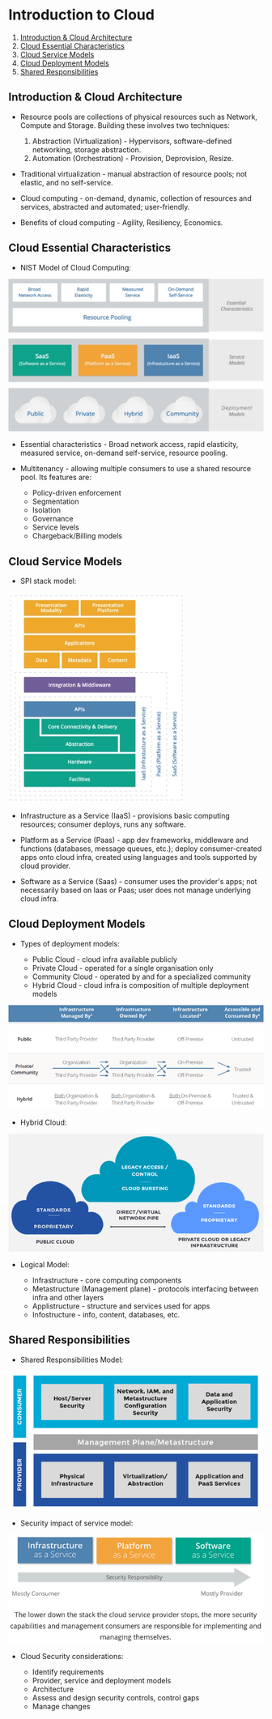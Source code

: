 # Introduction to Cloud

1. [Introduction & Cloud Architecture](#introduction--cloud-architecture)
2. [Cloud Essential Characteristics](#cloud-essential-characteristics)
3. [Cloud Service Models](#cloud-service-models)
4. [Cloud Deployment Models](#cloud-deployment-models)
5. [Shared Responsibilities](#shared-responsibilities)

## Introduction & Cloud Architecture

* Resource pools are collections of physical resources such as Network, Compute and Storage. Building these involves two techniques:

    1. Abstraction (Virtualization) - Hypervisors, software-defined networking, storage abstraction.
    2. Automation (Orchestration) - Provision, Deprovision, Resize.

* Traditional virtualization - manual abstraction of resource pools; not elastic, and no self-service.

* Cloud computing - on-demand, dynamic, collection of resources and services, abstracted and automated; user-friendly.

* Benefits of cloud computing - Agility, Resiliency, Economics.

## Cloud Essential Characteristics

* NIST Model of Cloud Computing:

![NIST Model of Cloud Computing](../../Assets/nist_model_cloud.jpg)

* Essential characteristics - Broad network access, rapid elasticity, measured service, on-demand self-service, resource pooling.

* Multitenancy - allowing multiple consumers to use a shared resource pool. Its features are:

  * Policy-driven enforcement
  * Segmentation
  * Isolation
  * Governance
  * Service levels
  * Chargeback/Billing models

## Cloud Service Models

* SPI stack model:

![Cloud Service Models(SPI)](../../Assets/iaas.jpg)

* Infrastructure as a Service (IaaS) - provisions basic computing resources; consumer deploys, runs any software.

* Platform as a Service (Paas) - app dev frameworks, middleware and functions (databases, message queues, etc.); deploy consumer-created apps onto cloud infra, created using languages and tools supported by cloud provider.

* Software as a Service (Saas) - consumer uses the provider's apps; not necessarily based on Iaas or Paas; user does not manage underlying cloud infra.

## Cloud Deployment Models

* Types of deployment models:

  * Public Cloud - cloud infra available publicly
  * Private Cloud - operated for a single organisation only
  * Community Cloud - operated by and for a specialized community
  * Hybrid Cloud - cloud infra is composition of multiple deployment models

![Deployment Models](../../Assets/deployment_models.png)

* Hybrid Cloud:

![Hybrid Cloud](../../Assets/hybrid_cloud.png)

* Logical Model:

  * Infrastructure - core computing components
  * Metastructure (Management plane) - protocols interfacing between infra and other layers
  * Applistructure - structure and services used for apps
  * Infostructure - info, content, databases, etc.

## Shared Responsibilities

* Shared Responsibilities Model:

![Shared Responsibilities Model](../../Assets/shared_responsibilities.png)

* Security impact of service model:

![Security impact of service model](../../Assets/security_impact_model.png)

* Cloud Security considerations:

  * Identify requirements
  * Provider, service and deployment models
  * Architecture
  * Assess and design security controls, control gaps
  * Manage changes
